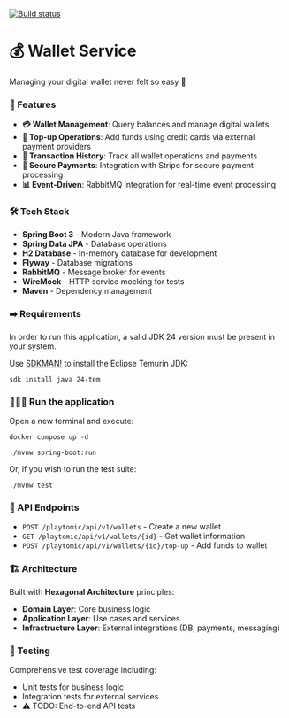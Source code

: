 [![Build status](https://github.com/d0vi/technical-test-backend/workflows/CI/badge.svg)](https://github.com/d0vi/technical-test-backend/actions/workflows/main.yml)

# 💰 Wallet Service

Managing your digital wallet never felt so easy 🫢️

### 🚀 Features

- **💳 Wallet Management**: Query balances and manage digital wallets
- **🔄 Top-up Operations**: Add funds using credit cards via external payment providers
- **💼 Transaction History**: Track all wallet operations and payments
- **🔐 Secure Payments**: Integration with Stripe for secure payment processing
- **📊 Event-Driven**: RabbitMQ integration for real-time event processing

### 🛠️ Tech Stack

- **Spring Boot 3** - Modern Java framework
- **Spring Data JPA** - Database operations
- **H2 Database** - In-memory database for development
- **Flyway** - Database migrations
- **RabbitMQ** - Message broker for events
- **WireMock** - HTTP service mocking for tests
- **Maven** - Dependency management

### ➡️ Requirements

In order to run this application, a valid JDK 24 version must be present in your system.

Use [SDKMAN!](https://sdkman.io/) to install the Eclipse Temurin JDK:
```
sdk install java 24-tem
```

### 🏃🏻‍♂️ Run the application

Open a new terminal and execute:

```
docker compose up -d

./mvnw spring-boot:run
```

Or, if you wish to run the test suite:

```
./mvnw test
```

### 📡 API Endpoints

- `POST /playtomic/api/v1/wallets` - Create a new wallet
- `GET /playtomic/api/v1/wallets/{id}` - Get wallet information
- `POST /playtomic/api/v1/wallets/{id}/top-up` - Add funds to wallet

### 🏗️ Architecture

Built with **Hexagonal Architecture** principles:
- **Domain Layer**: Core business logic
- **Application Layer**: Use cases and services  
- **Infrastructure Layer**: External integrations (DB, payments, messaging)

### 🧪 Testing

Comprehensive test coverage including:
- Unit tests for business logic
- Integration tests for external services
- ⚠️ TODO: End-to-end API tests
